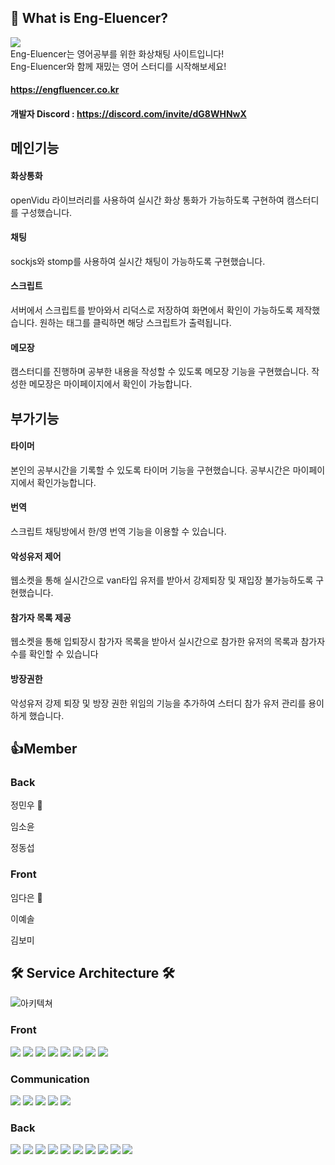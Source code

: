 ## 👋 What is Eng-Eluencer?
<img src = "https://user-images.githubusercontent.com/107671084/194568107-c29ad3de-9b4f-4648-abd3-bfc5bc81d37b.png" />


<div>
 Eng-Eluencer는 영어공부를 위한 화상채팅 사이트입니다!
  <br>
 Eng-Eluencer와 함께 재밌는 영어 스터디를 시작해보세요!
</div>

#### https://engfluencer.co.kr
#### 개발자 Discord : https://discord.com/invite/dG8WHNwX


## 메인기능

#### 화상통화
openVidu 라이브러리를 사용하여 실시간 화상 통화가 가능하도록 구현하여 캠스터디를 구성했습니다.
#### 채팅
sockjs와 stomp를 사용하여 실시간 채팅이 가능하도록 구현했습니다.
#### 스크립트
서버에서 스크립트를 받아와서 리덕스로 저장하여 화면에서 확인이 가능하도록 제작했습니다. 원하는 태그를 클릭하면 해당 스크립트가 출력됩니다.
#### 메모장
캠스터디를 진행하며 공부한 내용을 작성할 수 있도록 메모장 기능을 구현했습니다. 작성한 메모장은 마이페이지에서 확인이 가능합니다.



## 부가기능

#### 타이머
본인의 공부시간을 기록할 수 있도록 타이머 기능을 구현했습니다. 공부시간은 마이페이지에서 확인가능합니다.
#### 번역
스크립트 채팅방에서 한/영 번역 기능을 이용할 수 있습니다.
#### 악성유저 제어
웹소켓을 통해 실시간으로 van타입 유저를 받아서 강제퇴장 및 재입장 불가능하도록 구현했습니다.
#### 참가자 목록 제공
웹소켓을 통해 입퇴장시 참가자 목록을 받아서 실시간으로 참가한 유저의 목록과 참가자 수를 확인할 수 있습니다
#### 방장권한
악성유저 강제 퇴장 및 방장 권한 위임의 기능을 추가하여 스터디 참가 유저 관리를 용이하게 했습니다.


## 👍Member
### Back  


<p>정민우 👑 </p>
<p>임소윤</p>
<p>정동섭</p>


### Front 

<p>임다은 👑 </p>
<p>이예솔</p>
<p>김보미</p>


## 🛠 Service Architecture 🛠
![아키텍쳐](https://user-images.githubusercontent.com/110237141/196914970-4a50daa2-fb67-4678-9932-ce6a8bbc0d2e.png)


### Front
<div style ={{display:"flex"}}>
<img src="https://img.shields.io/badge/JavaScript-F7DF1E?style=flat-square&logo=JavaScript&logoColor=black"/>
<img src="https://img.shields.io/badge/React-61DAFB?style=flat-square&logo=React&logoColor=black"/>
<img src="https://img.shields.io/badge/Redux-764ABC?style=flat-square&logo=Redux&logoColor=white"/>
<img src="https://img.shields.io/badge/React Router-CA4245?style=flat-square&logo=React Router&logoColor=white"/>
<img src="https://img.shields.io/badge/Axios-5A29E4?style=flat-square&logo=Axios&logoColor=white"/>
<img src="https://img.shields.io/badge/Visual Studio Code-007ACC?style=flat-square&logo=Visual Studio Code&logoColor=white"/>
<img src="https://img.shields.io/badge/styled-components-DB7093?style=flat-square&logo=styled-components&logoColor=white"/>
<img src="https://img.shields.io/badge/Firebase-FFCA28?style=flat-square&logo=Firebase&logoColor=black"/> </div>

### Communication
<div style ={{display:"flex"}}>
<img src="https://img.shields.io/badge/Kakao-FFCD00?style=flat-square&logo=Kakao&logoColor=black"/>
  <img src="https://img.shields.io/badge/Sokcjs-black?style=flat-square&logo=Sokcjs&logoColor=white"/>
  <img src="https://img.shields.io/badge/Stomp-black?style=flat-square&logo=Stomp&logoColor=white"/>
  <img src="https://img.shields.io/badge/Rest:APi-007ACC?style=flat-square&logo=Rest:APi&logoColor=white"/>
  <img src="https://img.shields.io/badge/HTTP-2C5BB4?style=flat-square&logo=HTTP&logoColor=white"/>
</div>


### Back
<div style ={{display:"flex"}}>

<img src="https://img.shields.io/badge/Amazon EC2-FF9900?style=flat-square&logo=Amazon EC2&logoColor=black"/>
<img src="https://img.shields.io/badge/java-FF7800?style=flat-square&logo=java&logoColor=whtie"/>
<img src="https://img.shields.io/badge/Gson-grey?style=flat-square&logo=Gson&logoColor=white"/>
<img src="https://img.shields.io/badge/Spring-6DB33F?style=flat-square&logo=Spring&logoColor=white"/>
<img src="https://img.shields.io/badge/JSON Web Tokens-000000?style=flat-square&logo=JSON Web Tokens&logoColor=white"/>
<img src="https://img.shields.io/badge/Docker-2496ED?style=flat-square&logo=Docker&logoColor=white"/>
<img src="https://img.shields.io/badge/OpenVidu-grey?style=flat-square&logo=OpenVidu&logoColor=white"/>
<img src="https://img.shields.io/badge/Let's Encrypt-003A70?style=flat-square&logo=Let's Encrypt&logoColor=white"/>
<img src="https://img.shields.io/badge/H2-3b5bdb?style=flat-square&logo=H2&logoColor=white"/>
  <img src="https://img.shields.io/badge/MySQL-4479A1?style=flat-square&logo=MySQL&logoColor=white"/>
</div>
<!--

**Here are some ideas to get you started:**

🙋‍♀️ A short introduction - what is your organization all about?
🌈 Contribution guidelines - how can the community get involved?
👩‍💻 Useful resources - where can the community find your docs? Is there anything else the community should know?
🍿 Fun facts - what does your team eat for breakfast?
🧙 Remember, you can do mighty things with the power of [Markdown](https://docs.github.com/github/writing-on-github/getting-started-with-writing-and-formatting-on-github/basic-writing-and-formatting-syntax)
-->
